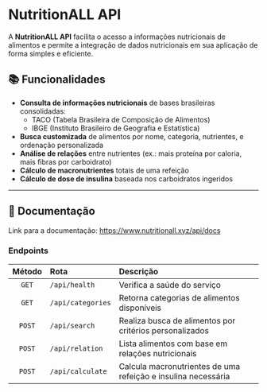 # NutritionALL API

A **NutritionALL API** facilita o acesso a informações nutricionais de alimentos e permite a integração de dados nutricionais em sua aplicação de forma simples e eficiente.

## 📚 Funcionalidades

- **Consulta de informações nutricionais** de bases brasileiras consolidadas:
  - TACO (Tabela Brasileira de Composição de Alimentos)
  - IBGE (Instituto Brasileiro de Geografia e Estatística)
- **Busca customizada** de alimentos por nome, categoria, nutrientes, e ordenação personalizada
- **Análise de relações** entre nutrientes (ex.: mais proteína por caloria, mais fibras por carboidrato)
- **Cálculo de macronutrientes** totais de uma refeição
- **Cálculo de dose de insulina** baseada nos carboidratos ingeridos

---

## 📄 Documentação

Link para a documentação: https://www.nutritionall.xyz/api/docs 

### Endpoints 

| Método | Rota                      | Descrição |
|:------:|:---------------------------|:----------|
| `GET`  | `/api/health`               | Verifica a saúde do serviço |
| `GET`  | `/api/categories`           | Retorna categorias de alimentos disponíveis |
| `POST` | `/api/search`               | Realiza busca de alimentos por critérios personalizados |
| `POST` | `/api/relation`             | Lista alimentos com base em relações nutricionais |
| `POST` | `/api/calculate`     | Calcula macronutrientes de uma refeição e insulina necessária |

